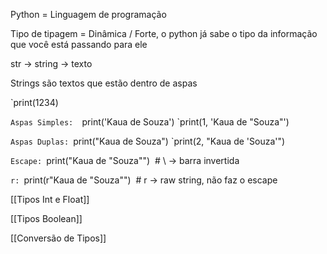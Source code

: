 Python = Linguagem de programação

Tipo de tipagem = Dinâmica  /  Forte, o python já sabe o tipo da informação que você está passando para ele

str -> string -> texto

Strings são textos que estão dentro de aspas

`print(1234)
  
  `Aspas Simples: 
 `print('Kaua de Souza')
 `print(1, 'Kaua de "Souza"')

 `Aspas Duplas:
 `print("Kaua de Souza")
 `print(2, "Kaua de 'Souza'")

 `Escape:
 `print("Kaua de \"Souza\"")  # \ -> barra invertida 

`r:
`print(r"Kaua de \"Souza\"")  # r -> raw string, não faz o escape 

[[Tipos Int e Float]]

[[Tipos Boolean]]

[[Conversão de Tipos]]

